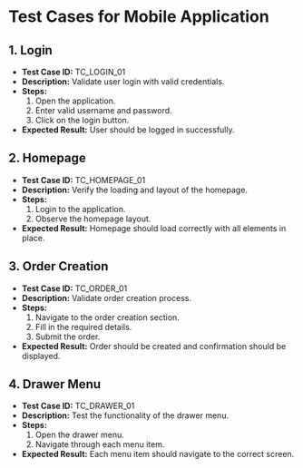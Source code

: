 # Test Cases for Mobile Application

## 1. Login
- **Test Case ID:** TC_LOGIN_01
- **Description:** Validate user login with valid credentials.
- **Steps:**
  1. Open the application.
  2. Enter valid username and password.
  3. Click on the login button.
- **Expected Result:** User should be logged in successfully.

## 2. Homepage
- **Test Case ID:** TC_HOMEPAGE_01
- **Description:** Verify the loading and layout of the homepage.
- **Steps:**
  1. Login to the application.
  2. Observe the homepage layout.
- **Expected Result:** Homepage should load correctly with all elements in place.

## 3. Order Creation
- **Test Case ID:** TC_ORDER_01
- **Description:** Validate order creation process.
- **Steps:**
  1. Navigate to the order creation section.
  2. Fill in the required details.
  3. Submit the order.
- **Expected Result:** Order should be created and confirmation should be displayed.

## 4. Drawer Menu
- **Test Case ID:** TC_DRAWER_01
- **Description:** Test the functionality of the drawer menu.
- **Steps:**
  1. Open the drawer menu.
  2. Navigate through each menu item.
- **Expected Result:** Each menu item should navigate to the correct screen.
